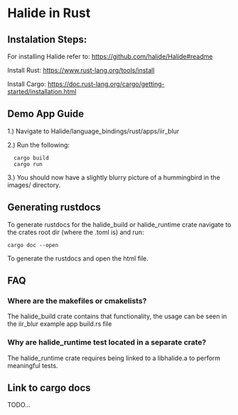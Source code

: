 # Halide in Rust

## Instalation Steps:

For installing Halide refer to: https://github.com/halide/Halide#readme

Install Rust: https://www.rust-lang.org/tools/install

Install Cargo: https://doc.rust-lang.org/cargo/getting-started/installation.html

## Demo App Guide
   
1.) Navigate to Halide/language_bindings/rust/apps/iir_blur

2.) Run the following:

```
  cargo build
  cargo run
```

3.) You should now have a slightly blurry picture of a hummingbird in the images/ directory.

## Generating rustdocs

To generate rustdocs for the halide_build or halide_runtime crate navigate to the crates root dir (where the .toml is) and run: 

```cargo doc --open``` 

To generate the rustdocs and open the html file.



## FAQ

### Where are the makefiles or cmakelists?
The halide_build crate contains that functionality, the usage can be seen in the iir_blur example app build.rs file
### Why are halide_runtime test located in a separate crate?
The halide_runtime crate requires being linked to a libhalide.a to perform meaningful tests.


## Link to cargo docs

TODO...

